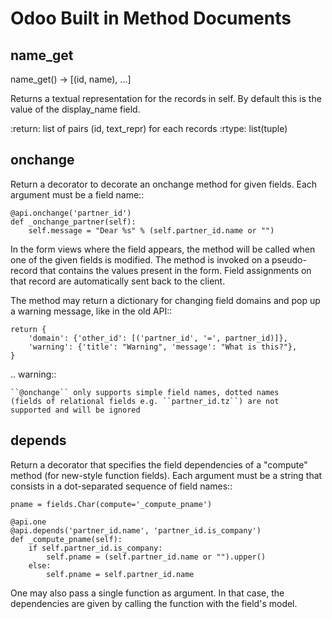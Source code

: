 # Odoo Built in Method Documents 

## name_get

name_get() -> [(id, name), ...]

Returns a textual representation for the records in self. By default this is the value of the display_name field.

:return: list of pairs (id, text_repr) for each records :rtype: list(tuple)

## onchange

Return a decorator to decorate an onchange method for given fields.
Each argument must be a field name::

    @api.onchange('partner_id')
    def _onchange_partner(self):
        self.message = "Dear %s" % (self.partner_id.name or "")

In the form views where the field appears, the method will be called
when one of the given fields is modified. The method is invoked on a
pseudo-record that contains the values present in the form. Field
assignments on that record are automatically sent back to the client.

The method may return a dictionary for changing field domains and pop up
a warning message, like in the old API::

    return {
        'domain': {'other_id': [('partner_id', '=', partner_id)]},
        'warning': {'title': "Warning", 'message': "What is this?"},
    }


.. warning::

    ``@onchange`` only supports simple field names, dotted names
    (fields of relational fields e.g. ``partner_id.tz``) are not
    supported and will be ignored


## depends

Return a decorator that specifies the field dependencies of a "compute"
method (for new-style function fields). Each argument must be a string
that consists in a dot-separated sequence of field names::

    pname = fields.Char(compute='_compute_pname')

    @api.one
    @api.depends('partner_id.name', 'partner_id.is_company')
    def _compute_pname(self):
        if self.partner_id.is_company:
            self.pname = (self.partner_id.name or "").upper()
        else:
            self.pname = self.partner_id.name

One may also pass a single function as argument. In that case, the
dependencies are given by calling the function with the field's model.